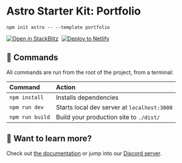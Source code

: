 # Astro Starter Kit: Portfolio

```
npm init astro -- --template portfolio
```

[![Open in StackBlitz](https://developer.stackblitz.com/img/open_in_stackblitz.svg)](https://stackblitz.com/github/astro-js/astro-theme-portfolio)&nbsp;&nbsp;[![Deploy to Netlify](https://www.netlify.com/img/deploy/button.svg)](https://app.netlify.com/start/deploy?repository=https://github.com/astro-js/astro-theme-portfolio)


## 🧞 Commands

All commands are run from the root of the project, from a terminal:

| Command         | Action                                      |
|:----------------|:--------------------------------------------|
| `npm install`   | Installs dependencies                       |
| `npm run dev`   | Starts local dev server at `localhost:3000` |
| `npm run build` | Build your production site to `./dist/`     |

## 👀 Want to learn more?

Check out [the documentation](https://github.com/snowpackjs/astro) or jump into our [Discord server](https://astro.build/chat).
